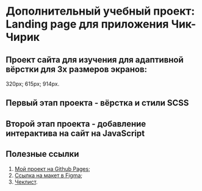 # Дополнительный учебный проект: Landing page для приложения Чик-Чирик

## Проект сайта для изучения для адаптивной вёрстки для 3х размеров экранов:

320px;
615px;
914px.

## Первый этап проекта - вёрстка и стили SCSS

## Второй этап проекта - добавление интерактива на сайт на JavaScript

## Полезные ссылки

1. [Мой проект на Github Pages](https://margo-yunanova.github.io/chik-chirik);
1. [Ссылка на макет в Figma](https://www.figma.com/file/G3UWFlQmNtNs67751YiDH2/Month-of-Landings_external-link?node-id=6%3A899);
1. [Чеклист](https://code.s3.yandex.net/web-developer/checklists-pdf/web-plus/checklist-7.pdf).
